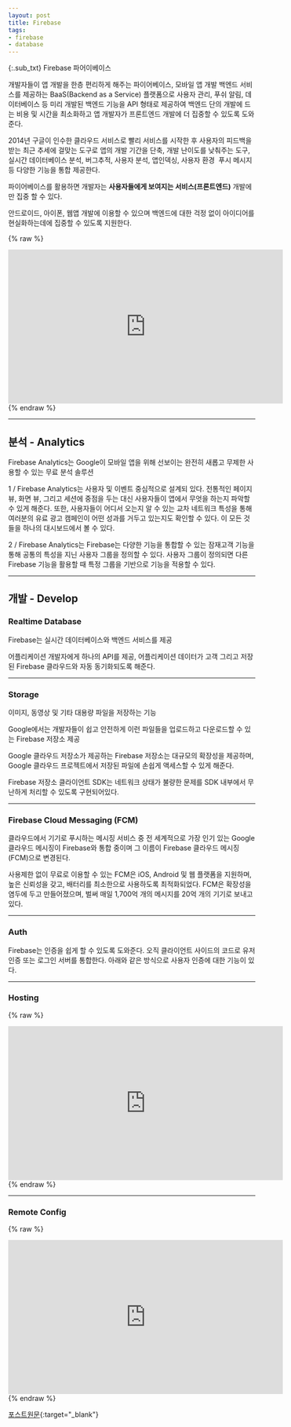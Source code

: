 ```yaml
---
layout: post
title: Firebase
tags:
- firebase
- database
---
```



{:.sub_txt}
Firebase 파어이베이스 

개발자들이 앱 개발을 한층 편리하게 해주는 파이어베이스, 모바일 앱 개발 백엔드 서비스를 제공하는 BaaS(Backend as a Service) 플랫폼으로 사용자 관리, 푸쉬 알림, 데이터베이스 등 미리 개발된 백엔드 기능을 API 형태로 제공하여 백엔드 단의 개발에 드는 비용 및 시간을 최소화하고 앱 개발자가 프론트엔드 개발에 더 집중할 수 있도록 도와준다. 

2014년 구글이 인수한 클라우드 서비스로 빨리 서비스를 시작한 후 사용자의 피드백을 받는 최근 추세에 걸맞는 도구로 앱의 개발 기간을 단축, 개발 난이도를 낮춰주는 도구, 실시간 데이터베이스 분석, 버그추적, 사용자 분석, 앱인덱싱, 사용자 환경  푸시 메시지 등 다양한 기능을 통합 제공한다.

파이어베이스를 활용하면 개발자는 **사용자들에게 보여지는 서비스(프론트엔드)** 개발에만 집중 할 수 있다.

안드로이드, 아이폰, 웹앱 개발에 이용할 수 있으며 백엔드에 대한 걱정 없이 아이디어를 현실화하는데에 집중할 수 있도록 지원한다.








{% raw %}
<div class="alC youtube">
<iframe width="560" height="314" src="https://www.youtube.com/embed/fgT6r4f9Apc" frameborder="0" allowfullscreen></iframe>
</div>
{% endraw %}


---


## 분석 - Analytics

Firebase Analytics는 Google이 모바일 앱을 위해 선보이는 완전히 새롭고 무제한 사용할 수 있는 무료 분석 솔루션

1 / Firebase Analytics는 사용자 및 이벤트 중심적으로 설계되 있다. 전통적인 페이지뷰, 화면 뷰, 그리고 세션에 중점을 두는 대신 사용자들이 앱에서 무엇을 하는지 파악할 수 있게 해준다. 또한, 사용자들이 어디서 오는지 알 수 있는 교차 네트워크 특성을 통해 여러분의 유료 광고 캠페인이 어떤 성과를 거두고 있는지도 확인할 수 있다. 이 모든 것들을 하나의 대시보드에서 볼 수 있다.

2 / Firebase Analytics는 Firebase는 다양한 기능을 통합할 수 있는 잠재고객 기능을 통해 공통의 특성을 지닌 사용자 그룹을 정의할 수 있다. 사용자 그룹이 정의되면 다른 Firebase 기능을 활용할 때 특정 그룹을 기반으로 기능을 적용할 수 있다.


---

## 개발 - Develop


### Realtime Database

Firebase는 실시간 데이터베이스와 백엔드 서비스를 제공

어플리케이션 개발자에게 하나의 API를 제공, 어플리케이션 데이터가 고객 그리고 저장된 Firebase 클라우드와 자동 동기화되도록 해준다.


---

### Storage

이미지, 동영상 및 기타 대용량 파일을 저장하는 기능

Google에서는 개발자들이 쉽고 안전하게 이런 파일들을 업로드하고 다운로드할 수 있는 Firebase 저장소 제공

Google 클라우드 저장소가 제공하는 Firebase 저장소는 대규모의 확장성을 제공하며, Google 클라우드 프로젝트에서 저장된 파일에 손쉽게 액세스할 수 있게 해준다.

Firebase 저장소 클라이언트 SDK는 네트워크 상태가 불량한 문제를 SDK 내부에서 무난하게 처리할 수 있도록 구현되어있다.



---

### Firebase Cloud Messaging (FCM)

클라우드에서 기기로 푸시하는 메시징 서비스 중 전 세계적으로 가장 인기 있는 Google 클라우드 메시징이 Firebase와 통합 중이며 그 이름이 Firebase 클라우드 메시징(FCM)으로 변경된다.

사용제한 없이 무료로 이용할 수 있는 FCM은 iOS, Android 및 웹 플랫폼을 지원하며, 높은 신뢰성을 갖고, 배터리를 최소한으로 사용하도록 최적화되었다. FCM은 확장성을 염두에 두고 만들어졌으며, 벌써 매일 1,700억 개의 메시지를 20억 개의 기기로 보내고 있다.

---

### Auth

Firebase는 인증을 쉽게 할 수 있도록 도와준다. 오직 클라이언트 사이드의 코드로 유저 인증 또는 로그인 서버를 통합한다. 아래와 같은 방식으로 사용자 인증에 대한 기능이 있다.

---

### Hosting

{% raw %}
<div class="alC youtube">
<iframe width="560" height="314" src="https://www.youtube.com/embed/O17OWyx08Cg" frameborder="0" allowfullscreen></iframe>
</div>
{% endraw %}

---

### Remote Config


{% raw %}
<div class="alC youtube">
<iframe width="560" height="314" src="https://www.youtube.com/embed/_CXXVFPO6f0" frameborder="0" allowfullscreen></iframe>
</div>
{% endraw %}





[포스트원문](http://cocomo.tistory.com/487){:target="_blank"}
